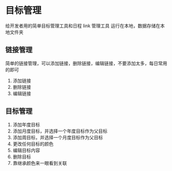 # 目标管理

给开发者用的简单目标管理工具和日程 link 管理工具
运行在本地，数据存储在本地文件夹

## 链接管理
简单的链接管理，可以添加链接，删除链接，编辑链接，不要添加太多，每日常用的即可
1. 添加链接
2. 删除链接
3. 编辑链接

## 目标管理

1. 添加年度目标
2. 添加月度目标，并选择一个年度目标作为父目标
3. 添加周目标，并选择一个月度目标作为父目标
4. 更改任何目标的颜色
5. 编辑目标内容
6. 删除目标
7. 靠继承颜色来一眼看到关联

